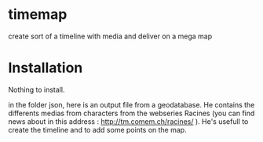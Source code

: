 timemap
=======

create sort of a timeline with media and deliver on a mega map

Installation 
=======

Nothing to install.

in the folder json, here is an output file from a geodatabase. He contains the differents medias from characters from the webseries Racines (you can find news about in this address : http://tm.comem.ch/racines/ ). He's usefull to create the timeline and to add some points on the map.


